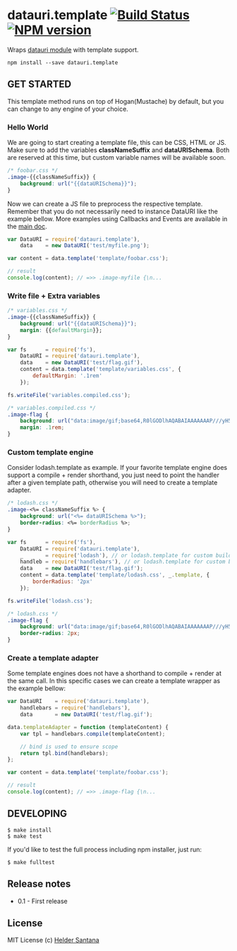 datauri.template [![Build Status](http://img.shields.io/travis/heldr/datauri.template/master.svg?style=flat)](http://travis-ci.org/heldr/datauri.template) [![NPM version](http://img.shields.io/npm/dm/datauri.template.svg?style=flat)](https://www.npmjs.org/package/datauri.template)
=======

Wraps [datauri module][datauri] with template support.

`npm install --save datauri.template`

GET STARTED
-----------
This template method runs on top of Hogan(Mustache) by default, but you can change to any engine of your choice.

### Hello World

We are going to start creating a template file, this can be CSS, HTML or JS. Make sure to add the variables **classNameSuffix** and **dataURISchema**. Both are reserved at this time, but custom variable names will be available soon.

```css
/* foobar.css */
.image-{{classNameSuffix}} {
    background: url("{{dataURISchema}}");
}
```

Now we can create a JS file to preprocess the respective template. Remember that you do not necessarily need to instance DataURI like the example bellow. More examples using Callbacks and Events are available in the [main doc][datauri].

```js
var DataURI = require('datauri.template'),
    data    = new DataURI('test/myfile.png');

var content = data.template('template/foobar.css');

// result
console.log(content); // =>> .image-myfile {\n...
```

### Write file + Extra variables

```css
/* variables.css */
.image-{{classNameSuffix}} {
    background: url("{{dataURISchema}}");
    margin: {{defaultMargin}};
}
```

```js
var fs      = require('fs'),
    DataURI = require('datauri.template'),
    data    = new DataURI('test/flag.gif'),
    content = data.template('template/variables.css', {
        defaultMargin: '.1rem'
    });

fs.writeFile('variables.compiled.css');
```

```css
/* variables.compiled.css */
.image-flag {
    background: url("data:image/gif;base64,R0lGODlhAQABAIAAAAAAAP///yH5BAEAAAAALAAAAAABAAEAAAIBRAA7");
    margin: .1rem;
}
```

### Custom template engine

Consider lodash.template as example. If your favorite template engine does support a compile + render shorthand, you just need to point the handler after a given template path, otherwise you will need to create a template adapter.

```css
/* lodash.css */
.image-<%= classNameSuffix %> {
    background: url("<%= dataURISchema %>");
    border-radius: <%= borderRadius %>;
}
```

```js
var fs      = require('fs'),
    DataURI = require('datauri.template'),
    _       = require('lodash'), // or lodash.template for custom builds
    handleb = require('handlebars'), // or lodash.template for custom builds
    data    = new DataURI('test/flag.gif');
    content = data.template('template/lodash.css', _.template, {
        borderRadius: '2px'
    });

fs.writeFile('lodash.css');
```

```css
/* lodash.css */
.image-flag {
    background: url("data:image/gif;base64,R0lGODlhAQABAIAAAAAAAP///yH5BAEAAAAALAAAAAABAAEAAAIBRAA7");
    border-radius: 2px;
}
```

### Create a template adapter

Some template engines does not have a shorthand to compile + render at the same call. In this specific cases we can create a template wrapper as the example bellow:

```js
var DataURI    = require('datauri.template'),
    handlebars = require('handlebars'),
    data       = new DataURI('test/flag.gif');

data.templateAdapter = function (templateContent) {
    var tpl = handlebars.compile(templateContent);

    // bind is used to ensure scope
    return tpl.bind(handlebars);
};

var content = data.template('template/foobar.css');

// result
console.log(content); // =>> .image-flag {\n...
```

DEVELOPING
----------

```CLI
$ make install
$ make test
```

If you'd like to test the full process including npm installer, just run:

```CLI
$ make fulltest
```

## Release notes

* 0.1 - First release

## License

MIT License
(c) [Helder Santana](http://git.io/heldr)

[datauri]: https://github.com/heldr/datauri
